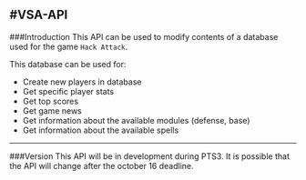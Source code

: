 #VSA-API
---
###Introduction
This API can be used to modify contents of a database used for the game ```Hack Attack```.

This database can be used for:
 - Create new players in database
 - Get specific player stats
 - Get top scores
 - Get game news
 - Get information about the available modules (defense, base)
 - Get information about the available spells

 ---

###Version
This API will be in development during PTS3. It is possible that the API will change after the october 16 deadline.
